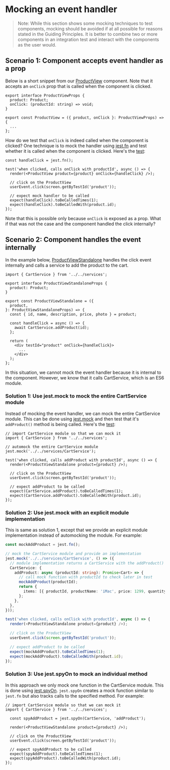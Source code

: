 # Mocking an event handler

> Note: While this section shows some mocking techniques to test components,
> mocking should be avoided if at all possible for reasons stated in the Guiding
> Principles. It is better to combine two or more components in an integration
> test and interact with the components as the user would.

## Scenario 1: Component accepts event handler as a prop

Below is a short snippet from our
[ProductView](../src/components/ProductView/ProductView.tsx) component. Note
that it accepts an `onClick` prop that is called when the component is clicked.

```tsx
export interface ProductViewProps {
  product: Product;
  onClick: (productId: string) => void;
}

export const ProductView = ({ product, onClick }: ProductViewProps) => {
  ...
};
```

How do we test that `onClick` is indeed called when the component is clicked?
One technique is to mock the handler using
[jest.fn](https://jestjs.io/docs/jest-object#jestfnimplementation) and test
whether it is called when the component is clicked. Here's the
[test](../src/components/ProductView/ProductView.test.tsx#L19-L28):

```tsx
const handleClick = jest.fn();

test('when clicked, calls onClick with productId', async () => {
  render(<ProductView product={product} onClick={handleClick} />);

  // click on the ProductView
  userEvent.click(screen.getByTestId('product'));

  // expect mock handler to be called
  expect(handleClick).toBeCalledTimes(1);
  expect(handleClick).toBeCalledWith(product.id);
});
```

Note that this is possible only because `onClick` is exposed as a prop. What if
that was not the case and the component handled the click internally?

## Scenario 2: Component handles the event internally

In the example below,
[ProductViewStandalone](../src/components/ProductView/ProductViewStandalone.tsx)
handles the click event internally and calls a service to add the product to the
cart.

```tsx
import { CartService } from '../../services';

export interface ProductViewStandaloneProps {
  product: Product;
}

export const ProductViewStandalone = ({
  product,
}: ProductViewStandaloneProps) => {
  const { id, name, description, price, photo } = product;

  const handleClick = async () => {
    await CartService.addProduct(id);
  };

  return (
    <div testId="product" onClick={handleClick}>
      ...
    </div>
  );
};
```

In this situation, we cannot mock the event handler because it is internal to
the component. However, we know that it calls CartService, which is an ES6
module.

### Solution 1: Use jest.mock to mock the entire CartService module

Instead of mocking the event handler, we can mock the entire CartService module.
This can be done using
[jest.mock](https://jestjs.io/docs/jest-object#jestmockmodulename-factory-options)
and then test that it's `addProduct()` method is being called. Here's the
[test](../src/components/ProductView/ProductViewStandalone.test.tsx):

```tsx
// import CartService module so that we can mock it
import { CartService } from '../../services';

// automock the entire CartService module
jest.mock('../../services/CartService');

test('when clicked, calls addProduct with productId', async () => {
  render(<ProductViewStandalone product={product} />);

  // click on the ProductView
  userEvent.click(screen.getByTestId('product'));

  // expect addProduct to be called
  expect(CartService.addProduct).toBeCalledTimes(1);
  expect(CartService.addProduct).toBeCalledWith(product.id);
});
```

### Solution 2: Use jest.mock with an explicit module implementation

This is same as solution 1, except that we provide an explicit module
implementation instead of automocking the module. For example:

```ts
const mockAddProduct = jest.fn();

// mock the CartService module and provide an implementation
jest.mock('../../services/CartService', () => ({
  // module implementation returns a CartService with the addProduct() method
  CartService: {
    addProduct: async (productId: string): Promise<Cart> => {
      // call mock function with productId to check later in test
      mockAddProduct(productId);
      return {
        items: [{ productId, productName: 'iMac', price: 1299, quantity: 1 }],
      };
    },
  },
}));

test('when clicked, calls onClick with productId', async () => {
  render(<ProductViewStandalone product={product} />);

  // click on the ProductView
  userEvent.click(screen.getByTestId('product'));

  // expect addProduct to be called
  expect(mockAddProduct).toBeCalledTimes(1);
  expect(mockAddProduct).toBeCalledWith(product.id);
});
```

### Solution 3: Use jest.spyOn to mock an individual method

In this approach we only mock one function in the CartService module. This is
done using
[jest.spyOn](https://jestjs.io/docs/jest-object#jestspyonobject-methodname).
`jest.spyOn` creates a mock function similar to `jest.fn` but also tracks calls
to the specified method. For example:

```tsx
// import CartService module so that we can mock it
import { CartService } from '../../services';

  const spyAddProduct = jest.spyOn(CartService, 'addProduct');

  render(<ProductViewStandalone product={product} />);

  // click on the ProductView
  userEvent.click(screen.getByTestId('product'));

  // expect spyAddProduct to be called
  expect(spyAddProduct).toBeCalledTimes(1);
  expect(spyAddProduct).toBeCalledWith(product.id);
});
```
